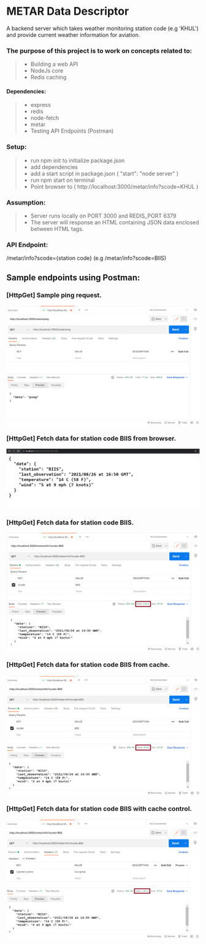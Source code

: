# METAR Data Descriptor

A backend server which takes weather monitoring station code (e.g 'KHUL') and provide current weather information for aviation.


### The purpose of this project is to work on concepts related to:
> - Building a web API
> - NodeJs core
> - Redis caching

#### Dependencies:
> - express
> - redis
> - node-fetch
> - metar
> - Testing API Endpoints (Postman)


### Setup:
> - run npm init to initialize package.json
> - add dependencies
> - add a start script in package.json ( "start": "node server" ) 
> - run npm start on terminal
> - Point browser to ( http://localhost:3000/metar/info?scode=KHUL )

### Assumption:
> - Server runs locally on PORT 3000 and REDIS_PORT 6379
> - The server will response an HTML containing JSON data enclosed between HTML tags.

### API Endpoint:

/metar/info?scode={station code}
(e.g /metar/info?scode=BIIS)

## Sample endpoints using Postman:

### [HttpGet] Sample ping request.

![image](https://github.com/Satendra-EXE/screenshotsMetar/blob/main/samplePostman.png)


### [HttpGet] Fetch data for station code BIIS from browser.

![image](https://github.com/Satendra-EXE/screenshotsMetar/blob/main/scodeMETAR.png)


### [HttpGet] Fetch data for station code BIIS.

![image](https://github.com/Satendra-EXE/screenshotsMetar/blob/main/BIISscode.png)


### [HttpGet] Fetch data for station code BIIS from cache.

![image](https://github.com/Satendra-EXE/screenshotsMetar/blob/main/cached%20BIISscode.png)


### [HttpGet] Fetch data for station code BIIS with cache control.

![image](https://github.com/Satendra-EXE/screenshotsMetar/blob/main/cacheControlledBIISscode.png)
